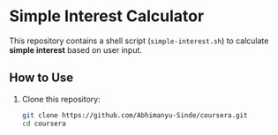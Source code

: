 # Simple Interest Calculator

This repository contains a shell script (`simple-interest.sh`) to calculate **simple interest** based on user input.

## How to Use

1. Clone this repository:
   ```bash
   git clone https://github.com/Abhimanyu-Sinde/coursera.git
   cd coursera
